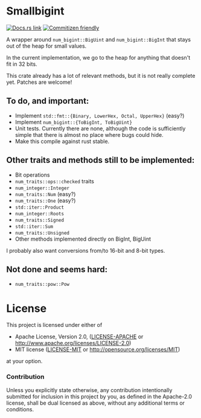 # Smallbigint

[![Docs.rs link](https://docs.rs/smallbigint/badge.svg)](https://docs.rs/smallbigint)
[![Commitizen friendly](https://img.shields.io/badge/commitizen-friendly-brightgreen.svg)](http://commitizen.github.io/cz-cli/)

A wrapper around `num_bigint::BigUint` and `num_bigint::BigInt` that
stays out of the heap for small values.

In the current implementation, we go to the heap for anything that
doesn't fit in 32 bits.

This crate already has a lot of relevant methods, but it is not really complete
yet. Patches are welcome!

## To do, and important:

- Implement `std::fmt::{Binary, LowerHex, Octal, UpperHex}` (easy?)
- Implement `num_bigint::{ToBigInt, ToBigUint}`
- Unit tests. Currently there are none, although the code is sufficiently simple
  that there is almost no place where bugs could hide.
- Make this compile against rust stable.

## Other traits and methods still to be implemented:

- Bit operations
- `num_traits::ops::checked` traits
- `num_integer::Integer`
- `num_traits::Num` (easy?)
- `num_traits::One` (easy?)
- `std::iter::Product`
- `num_integer::Roots`
- `num_traits::Signed`
- `std::iter::Sum`
- `num_traits::Unsigned`
- Other methods implemented directly on BigInt, BigUint

I probably also want conversions from/to 16-bit and 8-bit types.

## Not done and seems hard:

- `num_traits::pow::Pow`

# License

This project is licensed under either of

 * Apache License, Version 2.0, ([LICENSE-APACHE](LICENSE-APACHE) or
   http://www.apache.org/licenses/LICENSE-2.0)
 * MIT license ([LICENSE-MIT](LICENSE-MIT) or
   http://opensource.org/licenses/MIT)

at your option.

### Contribution

Unless you explicitly state otherwise, any contribution intentionally submitted
for inclusion in this project by you, as defined in the Apache-2.0 license, shall be
dual licensed as above, without any additional terms or conditions.
